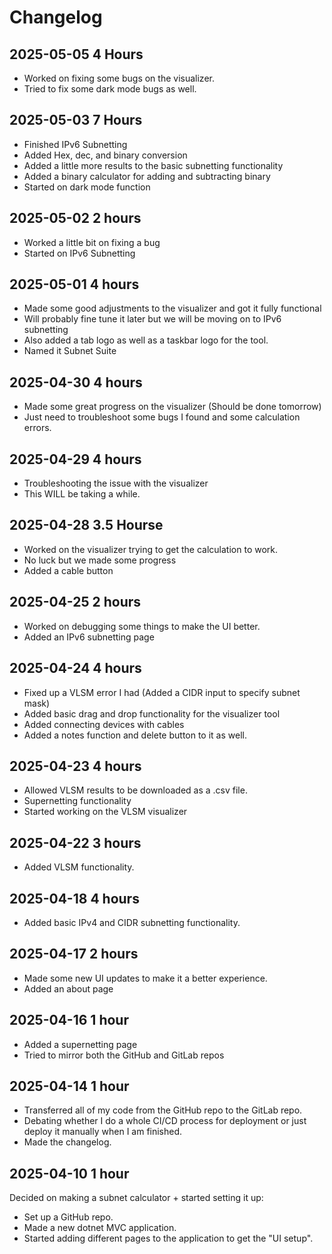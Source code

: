 # Changelog

## 2025-05-05 4 Hours
- Worked on fixing some bugs on the visualizer.
- Tried to fix some dark mode bugs as well.

## 2025-05-03 7 Hours
- Finished IPv6 Subnetting
- Added Hex, dec, and binary conversion
- Added a little more results to the basic subnetting functionality
- Added a binary calculator for adding and subtracting binary
- Started on dark mode function

## 2025-05-02 2 hours
- Worked a little bit on fixing a bug
- Started on IPv6 Subnetting

## 2025-05-01 4 hours
- Made some good adjustments to the visualizer and got it fully functional
- Will probably fine tune it later but we will be moving on to IPv6 subnetting
- Also added a tab logo as well as a taskbar logo for the tool.
- Named it Subnet Suite

## 2025-04-30 4 hours
- Made some great progress on the visualizer (Should be done tomorrow)
- Just need to troubleshoot some bugs I found and some calculation errors.

## 2025-04-29 4 hours
- Troubleshooting the issue with the visualizer
- This WILL be taking a while.

## 2025-04-28 3.5 Hourse
- Worked on the visualizer trying to get the calculation to work.
- No luck but we made some progress
- Added a cable button

## 2025-04-25 2 hours
- Worked on debugging some things to make the UI better.
- Added an IPv6 subnetting page

## 2025-04-24 4 hours
- Fixed up a VLSM error I had (Added a CIDR input to specify subnet mask)
- Added basic drag and drop functionality for the visualizer tool
- Added connecting devices with cables
- Added a notes function and delete button to it as well.

## 2025-04-23 4 hours
- Allowed VLSM results to be downloaded as a .csv file.
- Supernetting functionality
- Started working on the VLSM visualizer

## 2025-04-22 3 hours
- Added VLSM functionality.

## 2025-04-18 4 hours
- Added basic IPv4 and CIDR subnetting functionality.

## 2025-04-17 2 hours
- Made some new UI updates to make it a better experience.
- Added an about page

## 2025-04-16 1 hour
- Added a supernetting page
- Tried to mirror both the GitHub and GitLab repos

## 2025-04-14 1 hour
- Transferred all of my code from the GitHub repo to the GitLab repo.
- Debating whether I do a whole CI/CD process for deployment or just deploy it manually when I am finished.
- Made the changelog.

## 2025-04-10 1 hour
Decided on making a subnet calculator + started setting it up:
- Set up a GitHub repo.
- Made a new dotnet MVC application.
- Started adding different pages to the application to get the "UI setup".